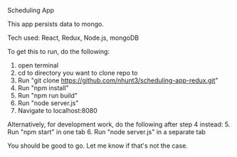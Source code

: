 Scheduling App

This app persists data to mongo.

Tech used: React, Redux, Node.js, mongoDB

To get this to run, do the following:
1. open terminal
2. cd to directory you want to clone repo to
3. Run "git clone https://github.com/nhunt3/scheduling-app-redux.git"
4. Run "npm install"
5. Run "npm run build"
6. Run "node server.js"
7. Navigate to localhost:8080

Alternatively, for development work, do the following after step 4 instead:
5. Run "npm start" in one tab
6. Run "node server.js" in a separate tab

You should be good to go. Let me know if that's not the case.
